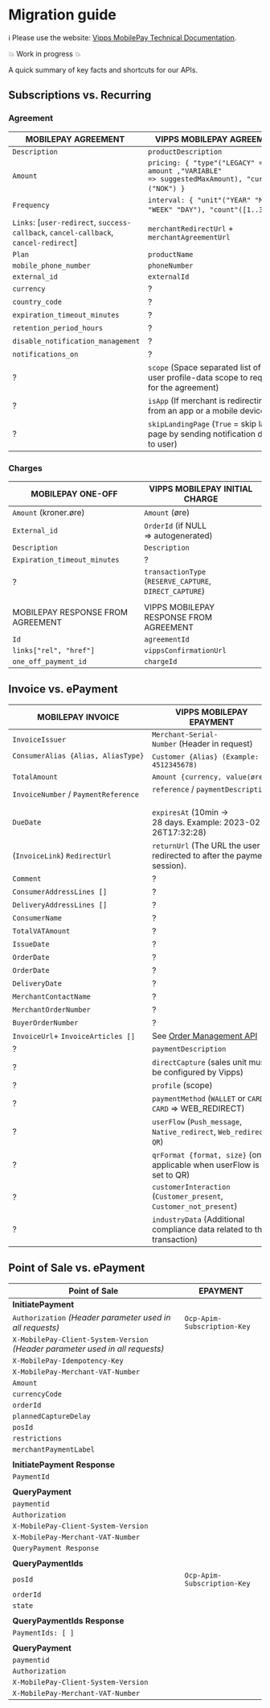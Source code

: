 <!-- START_METADATA
---
title: MobilePay migration guide
sidebar_label: Migration guide
sidebar_position: 10
pagination_next: null
pagination_prev: null
draft: false
---
END_METADATA -->

# Migration guide

<!-- START_COMMENT -->

ℹ️ Please use the website:
[Vipps MobilePay Technical Documentation](https://developer.vippsmobilepay.com/).

<!-- END_COMMENT -->

💥 Work in progress 💥

A quick summary of key facts and shortcuts for our APIs​.

## Subscriptions vs. Recurring

### Agreement

| MOBILEPAY AGREEMENT               ​ | VIPPS MOBILEPAY AGREEMENT​                                                                              |
|------------------------------------|--------------------------------------------------------------------------------------------------------|
| `Description ​`                     | `productDescription​`                                                                                   |
| `Amount​`                           | `pricing: { "type"("LEGACY" => amount ,"VARIABLE" => suggestedMaxAmount), "currency"("NOK") }`        ​ |
| `Frequency​`                        | `interval: { "unit"("YEAR" "MONTH" "WEEK" "DAY"), "count"([1..31]) }`                                 ​ |
| `Links`: [`user-redirect`, `success-callback`, `cancel-callback`, `cancel-redirect`]  | `merchantRedirectUrl` + `merchantAgreementUrl​`      |
| `Plan​`                             | `productName​`                                                                                          |
| `mobile_phone_number​`              | `phoneNumber​`                                                                                          |
| `external_id​`                      | `externalId​` |
| `currency​`                         | ?​ |
| `country_code​`                     | ?​ |
| `expiration_timeout_minutes​`       | ?​ |
| `retention_period_hours​`           | ?​ |
| `disable_notification_management​`  | ?​ |
| `notifications_on​`                 | ?​ |
| ?​                                  | `scope` (Space separated list of the user profile-data scope to require for the agreement)​             |
| ?​                                  | `isApp` (If merchant is redirecting user from an app or a mobile device)​                               |
| ?​                                  | `skipLandingPage` (`True` = skip landing page by sending notification directly to user)​                |

### Charges

| MOBILEPAY ONE-OFF​                    | VIPPS MOBILEPAY INITIAL CHARGE​                                                                 |
|--------------------------------------|------------------------------------------------------------------------------------------------|
| `Amount` (kroner.øre)               ​ | `Amount` (øre)​                                                                                 |
| `External_id​`                        | `OrderId` (if NULL => autogenerated)​                                                           |
| `Description​`                        | `Description​`                                                                                  |
| `Expiration_timeout_minutes​`         | ?​                                                                                              |
| ?​                                    | `transactionType` (`RESERVE_CAPTURE`, `DIRECT_CAPTURE`)​                                        |
|                                      |  |
| MOBILEPAY RESPONSE FROM AGREEMENT    | VIPPS MOBILEPAY RESPONSE FROM AGREEMENT                                                        |
| `Id`                                 | `agreementId`                                                                                  |
| `links["rel", "href"]`               | `vippsConfirmationUrl`                                                                         |
| `one_off_payment_id`                 | `chargeId`                                                                                     |

## Invoice vs. ePayment

| MOBILEPAY INVOICE​                    | VIPPS MOBILEPAY EPAYMENT​                                                                        |
|--------------------------------------|-------------------------------------------------------------------------------------------------|
| `InvoiceIssuer​`                      | `Merchant-Serial-Number` (Header in request)                                                   ​ |
| `ConsumerAlias {Alias, AliasType}`  ​ | `Customer {Alias} (Example: 4512345678)`                                                        |
| `TotalAmount​`                        | `Amount {currency, value(øre)}​`                                                                 |
| `InvoiceNumber` / `PaymentReference​` | `reference` / `paymentDescription`                                                             ​ |
| `DueDate​`                            | `expiresAt` (10min -> 28 days. Example: 2023-02-26T17:32:28)​                                    |
| (`InvoiceLink`) `RedirectUrl`       ​ | `returnUrl` (The URL the user is redirected to after the payment session).​                      |
| `Comment​`                            | ?​ |
| `ConsumerAddressLines []`            | ?​ |
| `DeliveryAddressLines []`            | ?​ |
| `ConsumerName​`                       | ?​ |
| `TotalVATAmount​`                     | ?​ |
| `IssueDate`                          | ?​ |
| `OrderDate`                          | ?​ |
| `OrderDate`                          | ?​ |
| `DeliveryDate​`                       | ?​ |
| `MerchantContactName`                | ?​ |
| `MerchantOrderNumber`                | ?​ |
| `BuyerOrderNumber​`                   | ?​ |
| `InvoiceUrl`+ `InvoiceArticles []`​   | See [Order Management API](https://developer.vippsmobilepay.com/docs/APIs/order-management-api) |
| ?                                   ​ | `paymentDescription​`                                                                            |
| ?                                   ​ | `directCapture` (sales unit must be configured by Vipps)​                                        |
| ?​                                    | `profile` (scope)​                                                                               |
| ?                                   ​ | `paymentMethod` (`WALLET` or `CARD`. `CARD` => WEB_REDIRECT)​                                    |
| ?​                                    | `userFlow` (`Push_message`, `Native_redirect`, `Web_redirect`, `QR`)                           ​ |
| ?​                                    | `qrFormat {format, size}` (only applicable when userFlow is set to QR)                         ​ |
| ?​                                    | `customerInteraction` (`Customer_present`, `Customer_not_present`)​                              |
| ?​                                    | `industryData` (Additional compliance data related to the transaction)​                          |


<!-- START_COMMENT -->

## Point of Sale vs. ePayment

| Point of Sale                                          ​ | EPAYMENT                     |
|---------------------------------------------------------|------------------------------|
| **InitiatePayment**                                     |                              |
| `Authorization` *(Header parameter used in all requests)* | `Ocp-Apim-Subscription-Key`  |
| `X-MobilePay-Client-System-Version` *(Header parameter used in all requests)* |          |
| `X-MobilePay-Idempotency-Key`                           |                              |
| `X-MobilePay-Merchant-VAT-Number`                       |                              |
| `Amount`                                                |                              |
| `currencyCode`                                          |                              |
| `orderId`                                               |                              |
| `plannedCaptureDelay`                                   |                              |
| `posId`                                                 |                              |
| `restrictions`                                          |                              |
| `merchantPaymentLabel`                                  |                              |
|                                                         |                              |
| **InitiatePayment Response**                            |                              |
| `PaymentId`                                             |                              |
|                                                         |                              |
| **QueryPayment**                                        |                              |
| `paymentid`                                             |                              |
| `Authorization`                                         |                              |
| `X-MobilePay-Client-System-Version`                     |                              |
| `X-MobilePay-Merchant-VAT-Number`                       |                              |
| `QueryPayment Response`                                 |                              |
|                                                         |                              |
| **QueryPaymentIds**                                     |                              |
| `posId`                                                 | `Ocp-Apim-Subscription-Key`  |
| `orderId`                                               |                              |
| `state`                                                 |                              |
|                                                         |                              |
| **QueryPaymentIds Response**                            |                              |
| `PaymentIds: [ ]`                                       |                              |
|                                                         |                              |
| **QueryPayment**                                        |                              |
| `paymentid`                                             |                              |
| `Authorization`                                         |                              |
| `X-MobilePay-Client-System-Version`                     |                              |
| `X-MobilePay-Merchant-VAT-Number`                       |                              |

<!-- END_COMMENT -->
